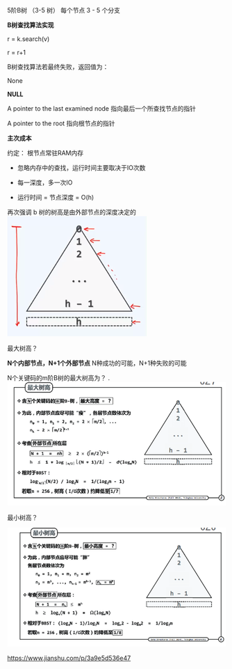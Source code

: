 



5阶B树 （3-5 树） 每个节点 3 - 5 个分支





**B树查找算法实现**



r = k.search(v)

r = r+1



B树查找算法若最终失败，返回值为：

None

**NULL**

A pointer to the last examined node 指向最后一个所查找节点的指针

A pointer to the root 指向根节点的指针



**主次成本**

约定： 根节点常驻RAM内存

- 忽略内存中的查找，运行时间主要取决于IO次数

- 每一深度，多一次IO
- 运行时间 = 节点深度 = O(h)

再次强调 b 树的树高是由外部节点的深度决定的
![1547125652347](assets/1547125652347.png)





最大树高？ 

**N个内部节点，N+1个外部节点**
N种成功的可能，N+1种失败的可能





N个关键码的m阶B树的最大树高为？
.
![1547128506408](assets/1547128506408.png)



最小树高？

![1547128519264](assets/1547128519264.png)





https://www.jianshu.com/p/3a9e5d536e47
